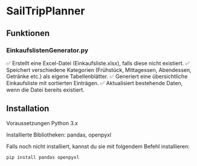 # SailTripPlanner

## Funktionen
### EinkaufslistenGenerator.py
✅ Erstellt eine Excel-Datei (Einkaufsliste.xlsx), falls diese nicht existiert.
✅ Speichert verschiedene Kategorien (Frühstück, Mittagessen, Abendessen, Getränke etc.) als eigene Tabellenblätter.
✅ Generiert eine übersichtliche Einkaufsliste mit sortierten Einträgen.
✅ Aktualisiert bestehende Daten, wenn die Datei bereits existiert.

## Installation
Voraussetzungen
Python 3.x

Installierte Bibliotheken: pandas, openpyxl

Falls noch nicht installiert, kannst du sie mit folgendem Befehl installieren:

```sh
pip install pandas openpyxl
```
